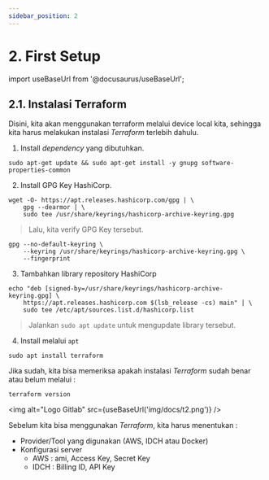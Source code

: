 ```yaml
---
sidebar_position: 2
---
```


# 2. First Setup

import useBaseUrl from '@docusaurus/useBaseUrl';

## 2.1. Instalasi Terraform

Disini, kita akan menggunakan terraform melalui device local kita, sehingga kita harus melakukan instalasi _Terraform_ terlebih dahulu.

1. Install _dependency_ yang dibutuhkan.
```
sudo apt-get update && sudo apt-get install -y gnupg software-properties-common
```

2. Install GPG Key HashiCorp.
```
wget -O- https://apt.releases.hashicorp.com/gpg | \
    gpg --dearmor | \
    sudo tee /usr/share/keyrings/hashicorp-archive-keyring.gpg
```
> Lalu, kita verify GPG Key tersebut.
```
gpg --no-default-keyring \
    --keyring /usr/share/keyrings/hashicorp-archive-keyring.gpg \
    --fingerprint
```

3. Tambahkan library repository HashiCorp
```
echo "deb [signed-by=/usr/share/keyrings/hashicorp-archive-keyring.gpg] \
    https://apt.releases.hashicorp.com $(lsb_release -cs) main" | \
    sudo tee /etc/apt/sources.list.d/hashicorp.list
```
> Jalankan `sudo apt update` untuk mengupdate library tersebut.

4. Install melalui `apt`
```
sudo apt install terraform
```

Jika sudah, kita bisa memeriksa apakah instalasi _Terraform_ sudah benar atau belum melalui :
```
terraform version
```
<img alt="Logo Gitlab" src={useBaseUrl('img/docs/t2.png')} />

Sebelum kita bisa menggunakan _Terraform_, kita harus menentukan :
- Provider/Tool yang digunakan (AWS, IDCH atau Docker)
- Konfigurasi server
  - AWS : ami, Access Key, Secret Key
  - IDCH : Billing ID, API Key

